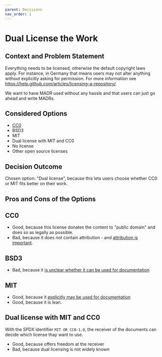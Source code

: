```yaml
---
parent: Decisions
nav_order: 1
---
```


# Dual License the Work

## Context and Problem Statement

Everything needs to be licensed, otherwise the default copyright laws apply.
For instance, in Germany that means users may not alter anything without explicitly asking for permission.
For more information see <https://help.github.com/articles/licensing-a-repository/>.

We want to have MADR used without any hassle and that users can just go ahead and write MADRs.

## Considered Options

- [CC0](https://creativecommons.org/share-your-work/public-domain/cc0/)
- BSD3
- MIT
- Dual license with MIT and CC0
- No license
- Other open source licenses

## Decision Outcome

Chosen option: "Dual license", because this lets users choose whether CC0 or MIT fits better on their work.

## Pros and Cons of the Options

## CC0

- Good, because this license donates the content to "public domain" and does so as legally as possible.
- Bad, because it does not contain attribution - and [attribution is important](https://opensource.stackexchange.com/a/9126/5671).

## BSD3

- Bad, because it [is unclear whether it can be used for documentation](https://opensource.stackexchange.com/a/9545/5671)

## MIT

- Good, because it [explicitly may be used for documentation](https://opensource.stackexchange.com/a/9545/5671)
- Good, because it is lean.

## Dual license with MIT and CC0

With the SPDX identifier `MIT OR CC0-1.0`, the receiver of the documents can decide which license thay want to use.

- Good, because offers freedom at the receiver
- Bad, because dual licensing is not widely known
